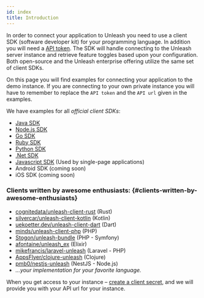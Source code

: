 ```yaml
---
id: index
title: Introduction
---
```


In order to connect your application to Unleash you need to use a client SDK (software developer kit) for your programming language. In addition you will need a [API token](../user_guide/api-token). The SDK will handle connecting to the Unleash server instance and retrieve feature toggles based upon your configuration. Both open-source and the Unleash enterprise offering utilize the same set of client SDKs.

On this page you will find examples for connecting your application to the demo instance. If you are connecting to your own private instance you will have to remember to replace the `API token` and the `API url` given in the examples.

We have examples for all _official client SDKs_:

- [Java SDK](./java_sdk)
- [Node.js SDK](./node_sdk)
- [Go SDK](./go_sdk)
- [Ruby SDK](./ruby_sdk)
- [Python SDK](./python_sdk)
- [.Net SDK](./dot_net_sdk)
- [Javascript SDK](./proxy-javascript) (Used by single-page applications)
- Android SDK (coming soon)
- iOS SDK (coming soon)

### Clients written by awesome enthusiasts: {#clients-written-by-awesome-enthusiasts}

- [cognitedata/unleash-client-rust](https://github.com/cognitedata/unleash-client-rust) (Rust)
- [silvercar/unleash-client-kotlin](https://github.com/silvercar/unleash-client-kotlin) (Kotlin)
- [uekoetter.dev/unleash-client-dart](https://pub.dev/packages/unleash) (Dart)
- [minds/unleash-client-php](https://gitlab.com/minds/unleash-client-php) (PHP)
- [Stogon/unleash-bundle](https://git.stogon.io/Stogon/unleash-bundle/) (PHP - Symfony)
- [afontaine/unleash_ex](https://gitlab.com/afontaine/unleash_ex) (Elixir)
- [mikefrancis/laravel-unleash](https://github.com/mikefrancis/laravel-unleash) (Laravel - PHP)
- [AppsFlyer/clojure-unleash](https://github.com/AppsFlyer/unleash-client-clojure) (Clojure)
- [pmb0/nestjs-unleash](https://github.com/pmb0/nestjs-unleash) (NestJS - Node.js)
- _...your implementation for your favorite language._

When you get access to your instance – [create a client secret](../user_guide/api-token), and we will provide you with your API url for your instance.
